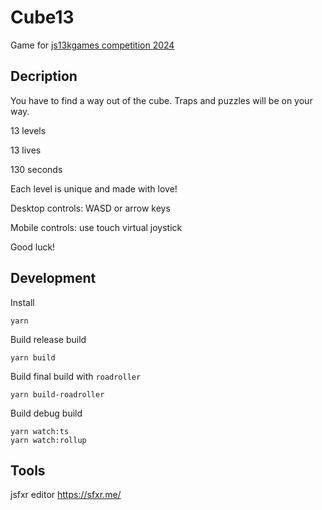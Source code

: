 # Cube13
Game for [js13kgames competition 2024](https://js13kgames.com/)

## Decription
You have to find a way out of the cube.  Traps and puzzles will be on your way.

13 levels

13 lives

130 seconds

Each level is unique and made with love!

Desktop controls: WASD or arrow keys

Mobile controls: use touch virtual joystick

Good luck!

## Development
Install
```
yarn
```

Build release build
```
yarn build
```

Build final build with `roadroller`
```
yarn build-roadroller
```

Build debug build
```
yarn watch:ts
yarn watch:rollup
```

## Tools
jsfxr editor
https://sfxr.me/
